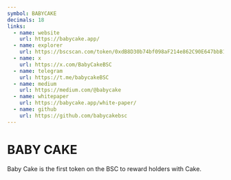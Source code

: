 ```yaml
---
symbol: BABYCAKE
decimals: 18
links:
  - name: website
    url: https://babycake.app/
  - name: explorer
    url: https://bscscan.com/token/0xdB8D30b74bf098aF214e862C90E647bbB1fcC58c
  - name: x
    url: https://x.com/BabyCakeBSC
  - name: telegram
    url: https://t.me/babycakeBSC
  - name: medium
    url: https://medium.com/@babycake
  - name: whitepaper
    url: https://babycake.app/white-paper/
  - name: github
    url: https://github.com/babycakebsc
---
```


# BABY CAKE

Baby Cake is the first token on the BSC to reward holders with Cake.
